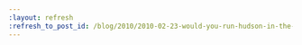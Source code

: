 ```yaml
---
:layout: refresh
:refresh_to_post_id: /blog/2010/2010-02-23-would-you-run-hudson-in-the-cloud
---
```

